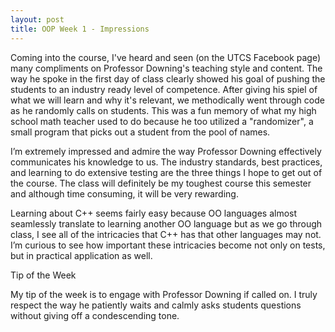 ```yaml
---		
layout: post		
title: OOP Week 1 - Impressions
---		
```

Coming into the course, I've heard and seen (on the UTCS Facebook page) many compliments on Professor Downing's teaching style and content. The way he spoke in the first day of class clearly showed his goal of pushing the students to an industry ready level of competence. After giving his spiel of what we will learn and why it's relevant, we methodically went through code as he randomly calls on students. This was a fun memory of what my high school math teacher used to do because he too utilized a "randomizer", a small program that picks out a student from the pool of names. 		
 		
I’m extremely impressed and admire the way Professor Downing effectively communicates his knowledge to us. The industry standards, best practices, and learning to do extensive testing are the three things I hope to get out of the course. The class will definitely be my toughest course this semester and although time consuming, it will be very rewarding. 		
 		
Learning about C++ seems fairly easy because OO languages almost seamlessly translate to learning another OO language but as we go through class, I see all of the intricacies that C++ has that other languages may not. I’m curious to see how important these intricacies become not only on tests, but in practical application as well. 		
 		
Tip of the Week		
 		
My tip of the week is to engage with Professor Downing if called on. I truly respect the way he patiently waits and calmly asks students questions without giving off a condescending tone.
